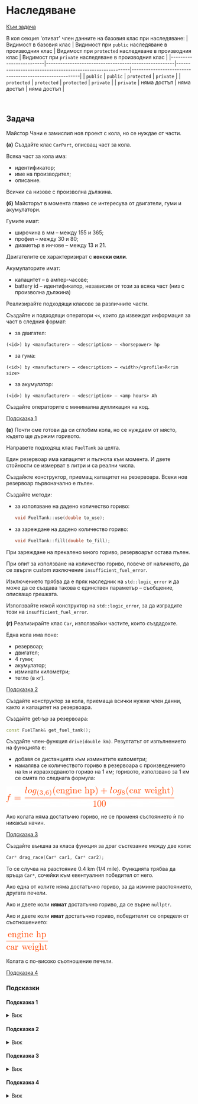 # Наследяване

[Към задача](#задача)

В коя секция 'отиват' член данните на базовия клас при наследяване:
| Видимост в базовия клас | Видимост при `public` наследяване в производния клас | Видимост при `protected`  наследяване в производния клас | Видимост при `private`  наследяване в производния клас |
|-------------------------|------------------------------------------------------|----------------------------------------------------------|--------------------------------------------------------|
| `public`                | `public`                                             | `protected`                                              | `private`                                              |
| `protected`             | `protected`                                          | `protected`                                              | `private`                                              |
| `private`               | няма достъп                                          | няма достъп                                              | няма достъп                                            |

&nbsp;

## Задача

Майстор Чани е замислил нов проект с кола, но се нуждае от части.

**(a)** Създайте клас `CarPart`, описващ част за кола.

Всяка част за кола има:
- идентификатор;
- име на производител;
- описание.

Всички са низове с произволна дължина.

**(б)** Майсторът в момента главно се интересува от двигатели, гуми и акумулатори.

Гумите имат:
- широчина в мм – между 155 и 365;
- профил – между 30 и 80;
- диаметър в инчове – между 13 и 21.

Двигателите се характеризират с **конски сили**.

Акумулаторите имат:
- капацитет – в ампер-часове;
- battery id – идентификатор, независим от този за всяка част (низ с произволна дължина)

Реализирайте подходящи класове за различните части.

Създайте и подходящи оператори `<<`, които да извеждат информация за част в следния формат:
- за двигател:
```
(<id>) by <manufacturer> – <description> – <horsepower> hp
```
- за гума:
```
(<id>) by <manufacturer> – <description> – <width>/<profile>R<rim size>
```
- за акумулатор:
```
(<id>) by <manufacturer> – <description> – <amp hours> Ah
```

Създайте операторите с минимална дупликация на код.

[Подсказка 1](#подсказка-1)

**(в)** Почти сме готови да си сглобим кола, но се нуждаем от място,
където ще държим горивото.

Направете подходящ клас `FuelTank` за целта.

Един резервоар има капацитет и пълнота към момента. И двете стойности се измерват в литри и са реални числа.

Създайкте конструктор, приемащ капацитет на резервоара.
Всеки нов резервоар първоначално е пълен.

Създайте методи:
- за използване на дадено количество гориво:
  ```cpp
  void FuelTank::use(double to_use);
  ```

- за зареждане на дадено количество гориво:
  ```cpp
  void FuelTank::fill(double to_fill);
  ```

При зареждане на прекалено много гориво, резервоарът остава пълен.

При опит за използване на количество гориво, повече от наличното,
да се хвърля custom изключение `insufficient_fuel_error`.

Изключението трябва да е пряк наследник на `std::logic_error`
и да може да се създава такова с единствен параметър – съобщение, описващо грешката.

Използвайте някой конструктор на `std::logic_error`, за да изградите този на `insufficient_fuel_error`.

**(г)** Реализирайте клас `Car`, използвайки частите, които създадохте.

Една кола има поне:
- резервоар;
- двигател;
- 4 гуми;
- акумулатор;
- изминати километри;
- тегло (в кг).

[Подсказка 2](#подсказка-2)

Създайте конструктор за кола, приемаща всички нужни член данни, както и капацитет на резервоара.

Създайте get-ър за резервоара:
```cpp
const FuelTank& get_fuel_tank();
```

Създайте член-функция `drive(double km)`.
Резултатът от изпълнението на функцията е:
- добавя се дистанцията към изминатите километри;
- намалява се количеството гориво в резервоара с произведението на `km` и изразходваното гориво на 1 км;
горивото, използвано за 1 км се смята по следната формула:

![Формула за използвано гориво на 1 км](../img/11-01-fuel-per-km-formula.png)

Ако колата няма достатъчно гориво, не се променя състоянието ѝ по никакъв начин.

[Подсказка 3](#подсказка-3)

Създайте външна за класа функция за драг състезание между две коли:
```cpp
Car* drag_race(Car* car1, Car* car2);
```

To се случва на разстояние 0.4 km (1/4 mile).
Функцията трябва да връща `Car*`, сочейки към евентуалния победител от него.

Ако една от колите няма достатъчно гориво, за да измине разстоянието, другата печели.

Ако и двете коли **нямат** достатъчно гориво, да се върне `nullptr`.

Ако и двете коли **имат** достатъчно гориво, победителят се определя от съотношението:

![Съотношение 'мощност'–'тегло'](../img/11-02-power-to-weight-ratio.png)

Колата с по-високо съотношение печели.

[Подсказка 4](#подсказка-4)

### Подсказки

#### **Подсказка 1**
<details>
  <summary>Виж</summary>

  Създайте `operator <<` за базовия клас и го преизползвайте в производния.

  За да се извика операторът за базовия клас от производния, трябва производният да бъде cast-нат до базовия.

  Например, за `Engine` може да го извикате по някой от тези начини:

  ```cpp
  operator<<(o_stream, (CarPart&) engine);
  ```
  ```cpp
  o_stream << (CarPart&)engine;
  ```

След това просто извеждате допълнителната информация за производния клас (пр. конски сили за двигателя).

</details>

#### **Подсказка 2**
<details>
  <summary>Виж</summary>

  За член-данните двигател, четири гуми и акумулатор може да използвате следните член данни:
  - `Engine*`;
  - `Tyre*[4]`;
  - `Battery*`;

  Това значи, че, например, един двигател може да се използва за множество коли,
  но не винаги целта е кодът да е огледало на реалния свят – интересуваме се повече от
  поведението на обектите. В случая `Engine`, `Tyre` и `Battery` нямат никакво поведение,
  затова си позволяваме да не правим копия от тях.

  Не пречи и да държите копия в `Car`, т.е. `Engine`, `Tyre[4]` и `Battery`,
  само ще се нуждаете от default-ен конструктор за `Tyre`,
  тъй като приемаме масив от такъв тип.

  За `FuelTank` – вече би било грешка няколко обекти от тип `Car`
  да споделят един резервоар.

</details>

#### **Подсказка 3**
<details>
  <summary>Виж</summary>

  Може да използвате функцията `log` от `<cmath>`, която връща
  натурален логаритъм от дадено число, и следното свойство:

  ![Свойство на логаритмите за смяна на основата](../img/11-03-log-property-base-change.png)

</details>

#### **Подсказка 4**
<details>
  <summary>Виж</summary>

  Mоже да използвате `try/catch` клаузите върху метода `drive` на колите и да хващате
  изключението `insufficient_fuel_error`, за да постигнете исканото.

  Ако се нуждаете от непублични член данни на
  колите, може да декларирате функцията като приятелска.

</details>
